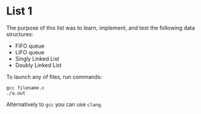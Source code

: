 # List 1

The purpose of this list was to learn, implement, and test the following data structures:
- FIFO queue
- LIFO queue
- Singly Linked List
- Doubly Linked List

To launch any of files, run commands:
```
gcc filename.c
./a.out
```
Alternatively to ```gcc``` you can use ```clang```.
